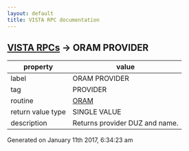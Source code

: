 ```yaml
---
layout: default
title: VISTA RPC documentation
---
```




## [VISTA RPCs](TableOfContent.md) &#8594; ORAM PROVIDER 

 property | value 
--- | --- 
 label | ORAM PROVIDER
 tag | PROVIDER
 routine | [ORAM](http://code.osehra.org/dox/Routine_ORAM_source.html)
 return value type | SINGLE VALUE
 description | Returns provider DUZ and name.




Generated on January 11th 2017, 6:34:23 am